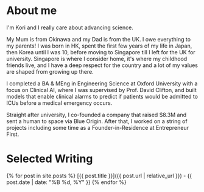 <!-- Home page -->
# About me 
I'm Kori and I really care about advancing science. 

My Mum is from Okinawa and my Dad is from the UK. I owe everything to my parents! I was born in HK, spent the first few years of my life in Japan, then Korea until I was 10, before moving to Singapore till I left for the UK for university. Singapore is where I consider home, it's where my childhood friends live, and I have a deep respect for the country and a lot of my values are shaped from growing up there. 

I completed a BA & MEng in Engineering Science at Oxford University with a focus on Clinical AI, where I was supervised by Prof. David Clifton, and built models that enable clinical alarms to predict if patients would be admitted to ICUs before a medical emergency occurs.

Straight after university, I co-founded a company that raised $8.3M and sent a human to space via Blue Origin. After that, I worked on a string of projects including some time as a Founder-in-Residence at Entrepreneur First. 

# Selected Writing
{% for post in site.posts %}
[{{ post.title }}]({{ post.url | relative_url }}) - {{ post.date | date: "%B %d, %Y" }}
{% endfor %}

<!-- # Blog posts I will wirte
- ClickSolve AI
- Once I move to SF, I wish to write a blog post about the multi-year journey it took me to get there. 
- BIG POST: Building a startup in a post-AGI world. 
- LessWrong POST: Write a post about interpretability for chain-of-thought models
- Write a post about SONAR models (which I believe is how Perplexity does their autocomplete) and how Cursor likely does auto-complete and their tab feature. Could also look at open-source versions like Continue to figure this out.  -->
